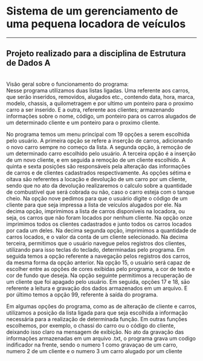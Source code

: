 # Sistema de um gerenciamento de uma pequena locadora de veículos

---------------------------------------------------------------------------------------------------------------------------------------
Projeto realizado para a disciplina de Estrutura de Dados A
---------------------------------------------------------------------------------------------------------------------------------------

<br> Visão geral sobre o funcionamento do programa: </b> </br> 
Nesse programa utilizamos duas listas ligadas. Uma referente aos carros, que serão inseridos, removidos, alugados etc., contendo data, hora, marca, modelo, chassis, a quilometragem e por ultimo um ponteiro para o proximo carro a ser inserido. E a outra, referente aos clientes; armazenando informações sobre o nome, código, um ponteiro para os carros alugados de um determinado cliente e um ponteiro para o proximo cliente. 

No programa temos um menu principal com 19 opções a serem escolhida pelo usuário. 
A primeira opção se refere a inserção de carros, adicionando o novo carro sempre no começo da lista. 
A segunda opção, à remoção de um determinado carro escolhido pelo usuário. 
A terceira opção é a inserção de um novo cliente, e em seguida a remoção de um cliente escolhido. 
A quinta e sexta posições são responsáveis pela alteração das informações de carros e de clientes cadastrados respectivamente.
As opções sétima e oitava são referentes a locação e devolução de um carro por um cliente, sendo que no ato da devolução realizaremos o calculo sobre a quantidade de combustivel que será cobrada ou não, caso o carro esteja com o tanque cheio. 
Na opção nove pedimos para que o usuário digite o código de um cliente para que seja impressa a lista de veículos alugados por ele.
Na decima opção, imprimimos a lista de carros disponíveis na locadora, ou seja, os carros que não foram locados por nenhum cliente. 
Na opção onze imprimimos todos os clientes cadastrados e junto todos os carros locados por cada um deles. 
Na decima segunda opção, imprimimos a quantidade de carros locados, e o valor da conta de um cliente selecionado.
Na decima terceira, permitimos que o usuário navegue pelos registros dos clientes, utilizando para isso teclas do teclado, determinadas pelo programa. 
Em seguida temos a opção referente a navegaçāo pelos registros dos carros, da mesma forma da opção anterior. Na opção 15, o usuário será capaz de escolher entre as opções de cores exibidas pelo programa, a cor de texto e cor de fundo que deseja. Na opção seguinte permitimos a recuperação de um cliente que foi apagado pelo usuário.
Em seguida, opções 17 e 18,  sāo referente a leitura e gravaçāo dos dados armazenados em um arquivo. 
E por último temos a opção 99, referente à saída do programa.

Em algumas opções do programa, como as de alteração de cliente e carros, utilizamos a posição da lista ligada para que seja escolhida a informação necessária para a realização de determinada função. Em outras funções escolhemos, por exemplo, o chassi do carro ou o código do cliente, deixando isso claro na mensagem de exibição. No ato da gravação das informações armazenadas em um arquivo .txt, o programa grava um codigo indificador na frente, sendo o numero 1 como gravaçao de um carro, numero 2 de um cliente e o numero 3 um carro alugado por um cliente

